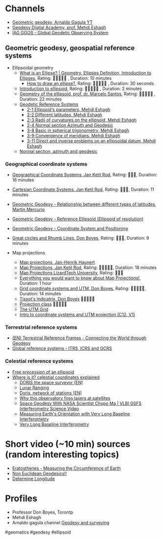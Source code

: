 

# Channels
   - [Geometric geodesy, Arnaldo Gagula YT](https://www.youtube.com/watch?v=33LOru7E-98&list=PLKWrAz84fcUUTx2xrgW4c-sBWc9Ru5cbO)
   - [Geodesy Digital Academy, prof. Mehdi Eshagh](https://www.youtube.com/@GeodesyDigitalAcademy-bm8kg/videos)
   - [IAG GGOS - Global Geodetic Observing System](https://www.youtube.com/watch?v=vvNXv05646M)
   
## Geometric geodesy, geospatial reference systems

- Ellipsoidal geometry
   - [What is an Ellipse? | Geometry, Ellipses Definition, Introduction to Ellipses](https://www.youtube.com/watch?v=AcpY-McmjaM), Rating: :star2::star2::star2::star2::star2: , Duration: 10 minutes
      - [How to draw an ellipse?](https://youtube.com/shorts/nKqfHrYFne8?si=o6ledIwtq1NllIdI), Rating: :star2::star2::star2::star2::star2: , Duration: 30 seconds
   - [Introduction to ellipsoid](https://www.youtube.com/watch?v=QpqzUlnhWrE), Rating: :star2::star2::star2::star2::star2: , Duration: 2 minutes
   - [Geometry of the ellipsoid, prof. dr. Marcelo Santos](https://www.youtube.com/watch?v=K2IJ-yM4CzE), Rating: :star2::star2::star2::star2::star2: , Duration: 22 minutes
   - [Geodetic Reference Systems](https://www.youtube.com/playlist?list=PLd8uIwM4FQUDxdiVGOz77ohpB-lCL31Tl)
      - [2-1 Ellipsoid's parameters, Mehdi Eshagh](https://www.youtube.com/watch?v=Dt1RLumwajE)
     - [2-2 Different latitudes, Mehdi Eshagh](https://www.youtube.com/watch?v=LnlffQ2wo8M)
     - [2-3 Radii of curvatures on the ellipsoid, Mehdi Eshagh](https://www.youtube.com/watch?v=qEs0lto8UpI)
     - [2-4 Normal section Azimuth and Geodesic](https://www.youtube.com/watch?v=CDWOPwxyWfU)
     - [3-8 Basic in spherical trigonometry, Mehdi Eshagh](https://www.youtube.com/watch?v=pFMNWmOJfOc)
     - [3-9 Convergence of meridians, Mehdi Eshagh]()
     - [3-11 Direct and inverse problems on an ellipsoidal datum, Mehdi Eshagh](https://www.youtube.com/watch?v=pPI62ngh9T0)
   - [Normal section, azimuth and geodesic](https://www.youtube.com/watch?v=CDWOPwxyWfU)

### Geographical coordinate systems
   - [Geographical Coordinate Systems, Jan Ketil Rod](https://www.youtube.com/watch?v=TXk8-y8SyRA), Rating: :star2::star2::star2:, Duration: 16 minutes
   - [Cartesian Coordinate Systems, Jan Ketil Rod](https://www.youtube.com/watch?v=K2IJ-yM4CzE), Rating: :star2::star2::star2:, Duration: 11 minutes
   - [Geometric Geodesy - Relationship between different types of latitudes, Martin Mercurio](https://www.youtube.com/watch?v=EWtUtgj-KWU)
   - [Geometric Geodesy - Reference Ellipsoid (Ellipsoid of revolution)](https://www.youtube.com/watch?v=dgMAuuuJ6r4)
   - [Geometric Geodesy - Coordinate System and Positioning](https://www.youtube.com/watch?v=iUxtWfKQHAo)
   - [Great circles and Rhumb Lines, Don Boyes](https://www.linkedin.com/in/donboyes/), Rating: :star2::star2::star2:, Duration: 9 minutes
   
- Map projections
   - [Map projections, Jan-Henrik Haunert](https://www.youtube.com/watch?v=4GqJ3rDFG2o)
   - [Map Projections, Jan Ketil Rod](https://www.youtube.com/watch?v=K2IJ-yM4CzE), Rating: :star2::star2::star2::star2::star2:, Duration: 18 minutes
   - [Map Projections LizardTech University](https://www.youtube.com/watch?v=nJ5r4HJMrfo), Rating: :star2::star2::star2:
   - [Everything you would want to know about Map Projections!](https://www.youtube.com/watch?v=wEOFA1u3mdY), Duration: 1 hour
   - [Grid coordinate systems and UTM, Don Boyes](https://www.youtube.com/watch?v=Q7hWZQTAkRo), Rating: :star2::star2::star2::star2::star2:, Duration: 14 minutes
   - [Tissot's indicatrix, Don Boyes](https://www.youtube.com/watch?v=wEOFA1u3mdY) :star2::star2::star2::star2::star2:
   - [Projection class](https://www.youtube.com/watch?v=wEOFA1u3mdY) :star2::star2::star2::star2::star2:
   - [The UTM Grid](https://www.youtube.com/watch?v=HonFxihqstU)
   - [Intro to coordinate systems and UTM projection (C12, V1)](https://www.youtube.com/watch?v=HnWNhyxyUHg)
   
### Terrestrial reference systems
   - [(EN) Terrestrial Reference Frames - Connecting the World through Geodesy](https://youtu.be/vvNXv05646M)
   - [Global reference systems - ITRS, ICRS and GCRS](https://www.youtube.com/watch?v=aGv66aosJX4)
   


### Celestial reference systems
   - [Free precession of an ellipsoid](https://www.youtube.com/watch?v=uJZ6frVxABE)
   - [Where is it? celestial coordinates explained](https://www.youtube.com/watch?v=S0R8M7CQbVA)
       - [DORIS the space surveyor (EN)](https://youtu.be/CaIAkwMTzmk)
	   - [Lunar Ranging](https://youtu.be/RMLGkrpxaSQ)
	   - [Doris, network of stations (EN)](https://www.youtube.com/watch?v=qQdqEAl06C4)
	   - [Why this observatory fires lasers at satellites](https://www.youtube.com/watch?v=vdvIY0CJaXw)
	   - [Space Geodesy With NASA Scientist Chopo Ma | VLBI GSFS Interferometry Science Video](https://youtu.be/EWPetzfPUtA)
	   - [Measuring Earth's Orientation with Very Long Baseline Interferometry](https://youtu.be/XcSZjT3oDSY)
	   - [Very Long Baseline Interferometry](https://youtu.be/PX6ab3J-1V0)
    
# Short video (~10 min) sources (random interesting topics)
- [Eratosthenes - Measuring the Circumference of Earth](https://www.youtube.com/watch?v=14d-GonvB9A)
- [Non Euclidean Geodesics!!](https://www.youtube.com/watch?v=KsdIuVByfMc)
- [Determine Longitude](https://www.youtube.com/watch?v=vvNXv05646M)

# Profiles
- Professor Don Boyes, Torontp
- Mehdi Eshagh
- Arnaldo gagula channel [Geodesy and surveying](https://www.youtube.com/@arnaldogagulayt6053)



#geomatics
#geodesy
#ellipsoid

